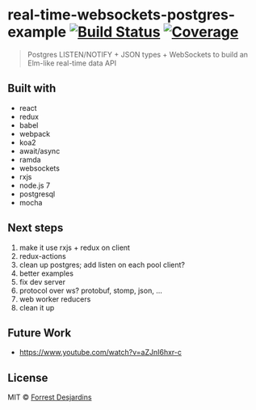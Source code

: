 # real-time-websockets-postgres-example [![Build Status][travis-image]][travis-url] [![Coverage][coveralls-image]][coveralls-url]

> Postgres LISTEN/NOTIFY + JSON types + WebSockets to build an Elm-like real-time data API

## Built with

- react
- redux
- babel
- webpack
- koa2
- await/async
- ramda
- websockets
- rxjs
- node.js 7
- postgresql
- mocha

## Next steps

1. make it use rxjs + redux on client
1. redux-actions
1. clean up postgres; add listen on each pool client?
1. better examples
1. fix dev server
1. protocol over ws? protobuf, stomp, json, ...
1. web worker reducers
1. clean it up

## Future Work

- https://www.youtube.com/watch?v=aZJnI6hxr-c

## License

MIT © [Forrest Desjardins](https://github.com/fdesjardins)

[travis-url]: https://travis-ci.org/fdesjardins/real-time-websockets-postgres-example
[travis-image]: https://img.shields.io/travis/fdesjardins/real-time-websockets-postgres-example.svg?style=flat
[coveralls-url]: https://coveralls.io/r/fdesjardins/real-time-websockets-postgres-example
[coveralls-image]: https://img.shields.io/coveralls/fdesjardins/real-time-websockets-postgres-example.svg?style=flat
